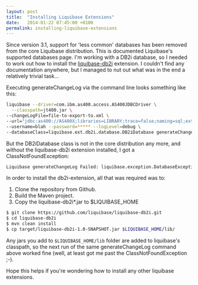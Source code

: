 ```yaml
---
layout: post
title:  "Installing Liquibase Extensions"
date:   2014-01-22 07:45:00 +0100
permalink: installing-liquibase-extensions
---
```


Since version 3.1, support for 'less common' databases has been removed from the core Liquibase distribution. This is documented Liquibase's supported databases page. I'm working with a DB2i database, so I needed to work out how to install the [liquibase-db2i](https://github.com/liquibase/liquibase-db2i) extension. I couldn't find any documentation anywhere, but I managed to nut out what was in the end a relatively trivial task...

Executing generateChangeLog via the command line looks something like this:

```bash
liquibase --driver=com.ibm.as400.access.AS400JDBCDriver \
  --classpath=jt400.jar \
--changeLogFile=file-to-export-to.xml \
--url="jdbc:as400://AS400X;libraries=LIBRARY;trace=false;naming=sql;extended dynamic=true;" \
--username=blah --password=***** --logLevel=debug \
--databaseClass=liquibase.ext.db2i.database.DB2iDatabase generateChangeLog
```

But the DB2iDatabase class is not in the core distribution any more, and without the liquibase-db2i extension installed, I got a ClassNotFoundException:

```bash
Liquibase generateChangeLog Failed: liquibase.exception.DatabaseException: java.lang.ClassNotFoundException: liquibase.ext.db2i.database.DB2iDatabase
```

In order to install the db2i-extension, all that was required was to:

1. Clone the repository from Github.
2. Build the Maven project.
3. Copy the liquibase-db2i*.jar to $LIQUIBASE_HOME



```bash
$ git clone https://github.com/liquibase/liquibase-db2i.git
$ cd liquibase-db2i
$ mvn clean install
$ cp target/liquibase-db2i-1.0-SNAPSHOT.jar $LIQUIBASE_HOME/lib/
```

Any jars you add to `$LIQUIBASE_HOME/lib` folder are added to liquibase's classpath, so the next run of the same generateChangeLog command above worked fine (well, at least got me past the ClassNotFoundException ;-).

Hope this helps if you're wondering how to install any other liquibase extensions.
